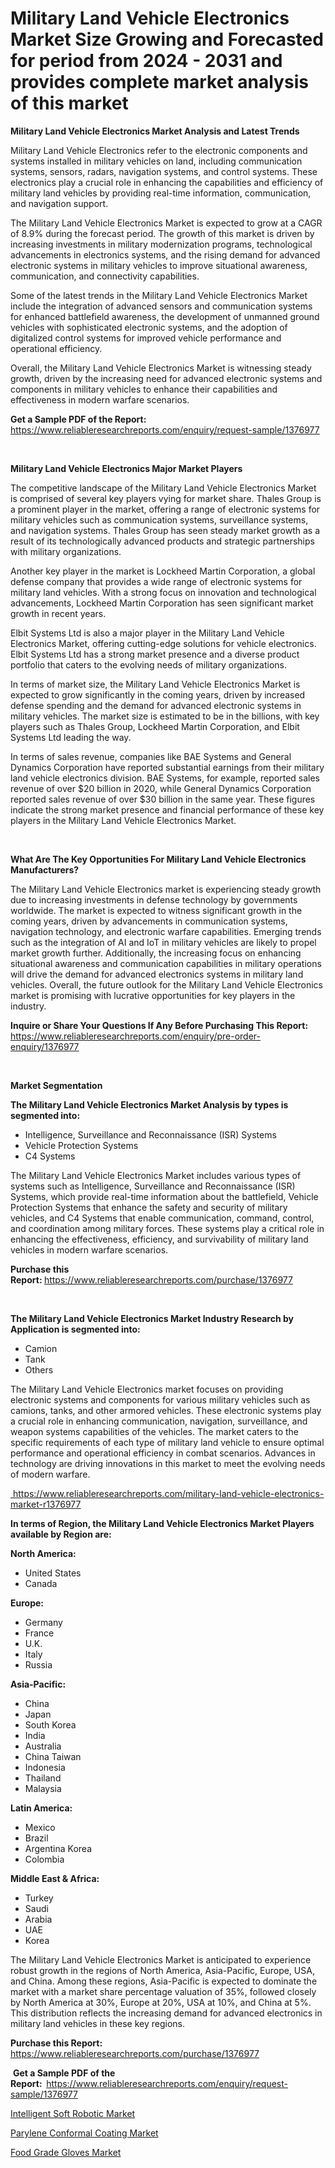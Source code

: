 <p><h1>Military Land Vehicle Electronics Market Size Growing and Forecasted for period from 2024 - 2031 and provides complete market analysis of this market</h1></p><p><strong>Military Land Vehicle Electronics Market Analysis and Latest Trends</strong></p>
<p><p>Military Land Vehicle Electronics refer to the electronic components and systems installed in military vehicles on land, including communication systems, sensors, radars, navigation systems, and control systems. These electronics play a crucial role in enhancing the capabilities and efficiency of military land vehicles by providing real-time information, communication, and navigation support.</p><p>The Military Land Vehicle Electronics Market is expected to grow at a CAGR of 8.9% during the forecast period. The growth of this market is driven by increasing investments in military modernization programs, technological advancements in electronics systems, and the rising demand for advanced electronic systems in military vehicles to improve situational awareness, communication, and connectivity capabilities.</p><p>Some of the latest trends in the Military Land Vehicle Electronics Market include the integration of advanced sensors and communication systems for enhanced battlefield awareness, the development of unmanned ground vehicles with sophisticated electronic systems, and the adoption of digitalized control systems for improved vehicle performance and operational efficiency.</p><p>Overall, the Military Land Vehicle Electronics Market is witnessing steady growth, driven by the increasing need for advanced electronic systems and components in military vehicles to enhance their capabilities and effectiveness in modern warfare scenarios.</p></p>
<p><strong>Get a Sample PDF of the Report:&nbsp;</strong> <a href="https://www.reliableresearchreports.com/enquiry/request-sample/1376977">https://www.reliableresearchreports.com/enquiry/request-sample/1376977</a></p>
<p>&nbsp;</p>
<p><strong>Military Land Vehicle Electronics Major Market Players</strong></p>
<p><p>The competitive landscape of the Military Land Vehicle Electronics Market is comprised of several key players vying for market share. Thales Group is a prominent player in the market, offering a range of electronic systems for military vehicles such as communication systems, surveillance systems, and navigation systems. Thales Group has seen steady market growth as a result of its technologically advanced products and strategic partnerships with military organizations.</p><p>Another key player in the market is Lockheed Martin Corporation, a global defense company that provides a wide range of electronic systems for military land vehicles. With a strong focus on innovation and technological advancements, Lockheed Martin Corporation has seen significant market growth in recent years.</p><p>Elbit Systems Ltd is also a major player in the Military Land Vehicle Electronics Market, offering cutting-edge solutions for vehicle electronics. Elbit Systems Ltd has a strong market presence and a diverse product portfolio that caters to the evolving needs of military organizations.</p><p>In terms of market size, the Military Land Vehicle Electronics Market is expected to grow significantly in the coming years, driven by increased defense spending and the demand for advanced electronic systems in military vehicles. The market size is estimated to be in the billions, with key players such as Thales Group, Lockheed Martin Corporation, and Elbit Systems Ltd leading the way.</p><p>In terms of sales revenue, companies like BAE Systems and General Dynamics Corporation have reported substantial earnings from their military land vehicle electronics division. BAE Systems, for example, reported sales revenue of over $20 billion in 2020, while General Dynamics Corporation reported sales revenue of over $30 billion in the same year. These figures indicate the strong market presence and financial performance of these key players in the Military Land Vehicle Electronics Market.</p></p>
<p>&nbsp;</p>
<p><strong>What Are The Key Opportunities For Military Land Vehicle Electronics Manufacturers?</strong></p>
<p><p>The Military Land Vehicle Electronics market is experiencing steady growth due to increasing investments in defense technology by governments worldwide. The market is expected to witness significant growth in the coming years, driven by advancements in communication systems, navigation technology, and electronic warfare capabilities. Emerging trends such as the integration of AI and IoT in military vehicles are likely to propel market growth further. Additionally, the increasing focus on enhancing situational awareness and communication capabilities in military operations will drive the demand for advanced electronics systems in military land vehicles. Overall, the future outlook for the Military Land Vehicle Electronics market is promising with lucrative opportunities for key players in the industry.</p></p>
<p><strong>Inquire or Share Your Questions If Any Before Purchasing This Report:</strong> <a href="https://www.reliableresearchreports.com/enquiry/pre-order-enquiry/1376977">https://www.reliableresearchreports.com/enquiry/pre-order-enquiry/1376977</a></p>
<p>&nbsp;</p>
<p><strong>Market Segmentation</strong></p>
<p><strong>The Military Land Vehicle Electronics Market Analysis by types is segmented into:</strong></p>
<p><ul><li>Intelligence, Surveillance and Reconnaissance (ISR) Systems</li><li>Vehicle Protection Systems</li><li>C4 Systems</li></ul></p>
<p><p>The Military Land Vehicle Electronics Market includes various types of systems such as Intelligence, Surveillance and Reconnaissance (ISR) Systems, which provide real-time information about the battlefield, Vehicle Protection Systems that enhance the safety and security of military vehicles, and C4 Systems that enable communication, command, control, and coordination among military forces. These systems play a critical role in enhancing the effectiveness, efficiency, and survivability of military land vehicles in modern warfare scenarios.</p></p>
<p><strong>Purchase this Report:&nbsp;</strong><a href="https://www.reliableresearchreports.com/purchase/1376977">https://www.reliableresearchreports.com/purchase/1376977</a></p>
<p>&nbsp;</p>
<p><strong>The Military Land Vehicle Electronics Market Industry Research by Application is segmented into:</strong></p>
<p><ul><li>Camion</li><li>Tank</li><li>Others</li></ul></p>
<p><p>The Military Land Vehicle Electronics market focuses on providing electronic systems and components for various military vehicles such as camions, tanks, and other armored vehicles. These electronic systems play a crucial role in enhancing communication, navigation, surveillance, and weapon systems capabilities of the vehicles. The market caters to the specific requirements of each type of military land vehicle to ensure optimal performance and operational efficiency in combat scenarios. Advances in technology are driving innovations in this market to meet the evolving needs of modern warfare.</p></p>
<p><a href="https://www.reliableresearchreports.com/military-land-vehicle-electronics-market-r1376977">&nbsp;https://www.reliableresearchreports.com/military-land-vehicle-electronics-market-r1376977</a></p>
<p><strong>In terms of Region, the Military Land Vehicle Electronics Market Players available by Region are:</strong></p>
<p>
    <p> <strong> North America: </strong>
        <ul>
            <li>United States</li>
            <li>Canada</li>
        </ul>
        </p> 
    <p> <strong> Europe: </strong>
        <ul>
            <li>Germany</li>
            <li>France</li>
            <li>U.K.</li>
            <li>Italy</li>
            <li>Russia</li>
        </ul>
        </p> 
    <p> <strong> Asia-Pacific: </strong>
        <ul>
            <li>China</li>
            <li>Japan</li>
            <li>South Korea</li>
            <li>India</li>
            <li>Australia</li>
            <li>China Taiwan</li>
            <li>Indonesia</li>
            <li>Thailand</li>
            <li>Malaysia</li>
        </ul>
        </p> 
    <p> <strong> Latin America: </strong>
        <ul>
            <li>Mexico</li>
            <li>Brazil</li>
            <li>Argentina Korea</li>
            <li>Colombia</li>
        </ul>
        </p> 
    <p> <strong> Middle East & Africa: </strong>
        <ul>
            <li>Turkey</li>
            <li>Saudi</li>
            <li>Arabia</li>
            <li>UAE</li>
            <li>Korea</li>
        </ul>
    </p>
    </p>
<p><p>The Military Land Vehicle Electronics Market is anticipated to experience robust growth in the regions of North America, Asia-Pacific, Europe, USA, and China. Among these regions, Asia-Pacific is expected to dominate the market with a market share percentage valuation of 35%, followed closely by North America at 30%, Europe at 20%, USA at 10%, and China at 5%. This distribution reflects the increasing demand for advanced electronics in military land vehicles in these key regions.</p></p>
<p><strong>Purchase this Report: </strong><a href="https://www.reliableresearchreports.com/purchase/1376977">https://www.reliableresearchreports.com/purchase/1376977</a></p>
<p>&nbsp;<strong>Get a Sample PDF of the Report:&nbsp;&nbsp;</strong><a href="https://www.reliableresearchreports.com/enquiry/request-sample/1376977">https://www.reliableresearchreports.com/enquiry/request-sample/1376977</a></p>
<p><strong></strong></p>
<p><p><a href="https://github.com/BobbyMartinebXfnV/Market-Research-Report-List-1/blob/main/intelligent-soft-robotic-market.md">Intelligent Soft Robotic Market</a></p><p><a href="https://medium.com/@gabrieluffman5656/parylene-conformal-coating-market-outlook-and-forecast-from-2024-to-2031-11f529231c13">Parylene Conformal Coating Market</a></p><p><a href="https://medium.com/@go-emi/food-grade-gloves-market-share-market-analysis-growth-trends-forecasts-for-period-from-2024-e2c69c1effb3">Food Grade Gloves Market</a></p></p>